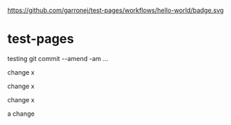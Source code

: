 https://github.com/garronej/test-pages/workflows/hello-world/badge.svg


# test-pages

testing git commit --amend -am ...

change x

change x

change x

a change

